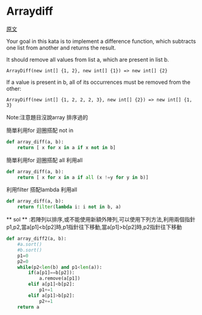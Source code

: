 # Arraydiff

<a href="https://www.codewars.com/kata/523f5d21c841566fde000009">原文</a>


Your goal in this kata is to implement a difference function, which subtracts one list from another and returns the result.</br>

It should remove all values from list a, which are present in list b.</br>
```
ArrayDiff(new int[] {1, 2}, new int[] {1}) => new int[] {2}
```
If a value is present in b, all of its occurrences must be removed from the other:

```
ArrayDiff(new int[] {1, 2, 2, 2, 3}, new int[] {2}) => new int[] {1, 3}
```

Note:注意題目沒說array 排序過的

<sol> 簡單利用for 迴圈搭配 not in 

``` python
def array_diff(a, b):
    return [ x for x in a if x not in b]
```

<sol> 簡單利用for 迴圈搭配 all
利用all
``` python
def array_diff(a, b):
    return [ x for x in a if all (x !=y for y in b)]
```

<sol> 利用filter 搭配lambda
利用all
``` python
def array_diff(a, b):
    return filter(lambda i: i not in b, a)
```

** sol ** :若陣列以排序,或不能使用新額外陣列,可以使用下列方法,利用兩個指針p1,p2,當a[p1]<b[p2]時,p1指針往下移動,當a[p1]>b[p2]時,p2指針往下移動

``` python
def array_diff2(a, b):
    #a.sort()
    #b.sort()
    p1=0
    p2=0
    while(p2<len(b) and p1<len(a)):
        if(a[p1]==b[p2]):
            a.remove(a[p1])
        elif a[p1]<b[p2]:
            p1+=1
        elif a[p1]>b[p2]:
            p2+=1
    return a  
``` 











